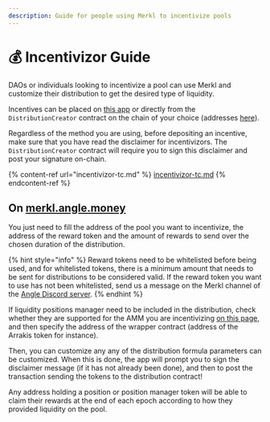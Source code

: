 ```yaml
---
description: Guide for people using Merkl to incentivize pools
---
```


# 💰 Incentivizor Guide

DAOs or individuals looking to incentivize a pool can use Merkl and customize their distribution to get the desired type of liquidity.

Incentives can be placed on [this app](https://merkl.angle.money) or directly from the `DistributionCreator` contract on the chain of your choice (addresses [here](helpers.md)).

Regardless of the method you are using, before depositing an incentive, make sure that you have read the disclaimer for incentivizors. The `DistributionCreator` contract will require you to sign this disclaimer and post your signature on-chain.

{% content-ref url="incentivizor-tc.md" %}
[incentivizor-tc.md](incentivizor-tc.md)
{% endcontent-ref %}

## On [merkl.angle.money](https://merkl.angle.money)

You just need to fill the address of the pool you want to incentivize, the address of the reward token and the amount of rewards to send over the chosen duration of the distribution.

{% hint style="info" %}
Reward tokens need to be whitelisted before being used, and for whitelisted tokens, there is a minimum amount that needs to be sent for distributions to be considered valid. If the reward token you want to use has not been whitelisted, send us a message on the Merkl channel of the [Angle Discord server](https://discord.gg/ByFYzSUt).
{% endhint %}

If liquidity positions manager need to be included in the distribution, check whether they are supported for the AMM you are incentivizing [on this page](helpers.md), and then specify the address of the wrapper contract (address of the Arrakis token for instance).

Then, you can customize any any of the distribution formula parameters can be customized. When this is done, the app will prompt you to sign the disclaimer message (if it has not already been done), and then to post the transaction sending the tokens to the distribution contract!

Any address holding a position or position manager token will be able to claim their rewards at the end of each epoch according to how they provided liquidity on the pool.
